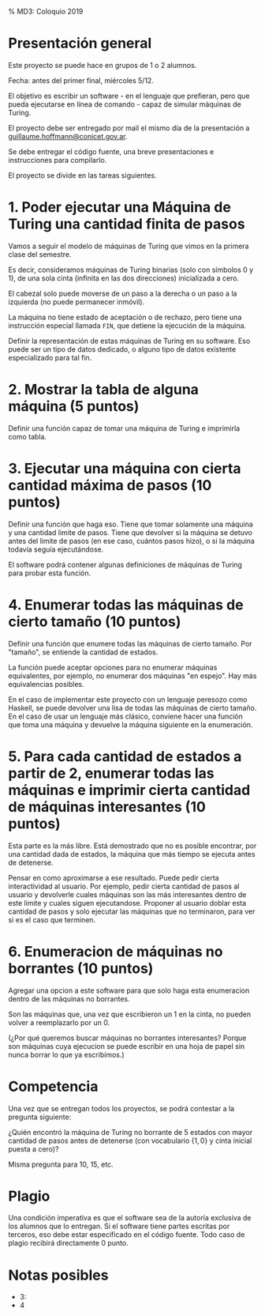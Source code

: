 % MD3: Coloquio 2019

# Presentación general

Este proyecto se puede hace en grupos de 1 o 2 alumnos.

Fecha: antes del primer final, miércoles 5/12.

El objetivo es escribir un software - en el lenguaje que prefieran,
pero que pueda ejecutarse en línea de comando -
capaz de simular máquinas de Turing.

El proyecto debe ser entregado por mail el mismo día de la presentación a <guillaume.hoffmann@conicet.gov.ar>.

Se debe entregar el código fuente, una breve presentaciones e instrucciones para compilarlo.

El proyecto se divide en las tareas siguientes.

# 1. Poder ejecutar una Máquina de Turing una cantidad finita de pasos

Vamos a seguir el modelo de máquinas de Turing que vimos en la primera clase
del semestre.

Es decir, consideramos máquinas de Turing binarias (solo con símbolos 0 y 1),
de una sola cinta (infinita en las dos direcciones) inicializada a cero.

El cabezal solo puede moverse de un paso a la derecha o un paso a la
izquierda (no puede permanecer inmóvil).

La máquina no tiene estado de aceptación o de rechazo, pero tiene una
instrucción especial llamada `FIN`, que detiene la ejecución de la máquina.

Definir la representación de estas máquinas de Turing en su software.
Eso puede ser un tipo de datos dedicado, o alguno tipo de datos existente
especializado para tal fin.



# 2. Mostrar la tabla de alguna máquina (5 puntos)

Definir una función capaz de tomar una máquina de Turing e imprimirla
como tabla.

# 3. Ejecutar una máquina con cierta cantidad máxima de pasos (10 puntos)

Definir una función que haga eso. Tiene que tomar solamente una máquina y
una cantidad limite de pasos. Tiene que devolver si la máquina se detuvo antes
del limite de pasos (en ese caso, cuántos pasos hizo), o si la máquina todavía
seguía ejecutándose.

El software podrá contener algunas definiciones de máquinas de Turing para
probar esta función.

# 4. Enumerar todas las máquinas de cierto tamaño (10 puntos)

Definir una función que enumere todas las máquinas de cierto tamaño.
Por "tamaño", se entiende la cantidad de estados.

La función puede aceptar opciones para no enumerar máquinas equivalentes,
por ejemplo, no enumerar dos máquinas "en espejo". Hay más equivalencias
posibles.

En el caso de implementar este proyecto con un lenguaje peresozo como Haskell,
se puede devolver una lisa de todas las máquinas de cierto tamaño. En el caso
de usar un lenguaje más clásico, conviene hacer una función que toma una
máquina y devuelve la máquina siguiente en la enumeración.

# 5. Para cada cantidad de estados a partir de 2, enumerar todas las máquinas e imprimir cierta cantidad de máquinas interesantes (10 puntos)

Esta parte es la más libre. Está demostrado que no es posible encontrar,
por una cantidad dada de estados, la máquina que más tiempo se ejecuta antes de detenerse.

Pensar en como aproximarse a ese resultado. Puede pedir cierta interactividad al usuario. Por ejemplo,
pedir cierta cantidad de pasos al usuario y devolverle cuales máquinas son las más interesantes dentro
de este limite y cuales siguen ejecutandose. Proponer al usuario doblar esta cantidad de pasos y solo ejecutar
las máquinas que no terminaron, para ver si es el caso que terminen.

# 6. Enumeracion de máquinas no borrantes (10 puntos)

Agregar una opcion a este software para que solo haga esta enumeracion dentro de las máquinas no borrantes.

Son las máquinas que, una vez que escribieron un 1 en la cinta, no pueden volver a reemplazarlo por un 0.

(¿Por qué queremos buscar máquinas no borrantes interesantes? Porque son máquinas cuya ejecucion se puede
escribir en una hoja de papel sin nunca borrar lo que ya escribimos.)

# Competencia

Una vez que se entregan todos los proyectos, se podrá contestar a la pregunta siguiente:

¿Quién encontró la máquina de Turing no borrante de 5 estados con mayor cantidad
de pasos antes de detenerse (con vocabulario $\{1,0\}$ y cinta inicial puesta a cero)?

Misma pregunta para 10, 15, etc.

# Plagio

Una condición imperativa es que el software sea de la autoría exclusiva de
los alumnos que lo entregan. Si el software tiene partes escritas por terceros,
eso debe estar especificado en el código fuente. Todo caso de plagio recibirá
directamente 0 punto.

# Notas posibles

* 3: 
* 4

